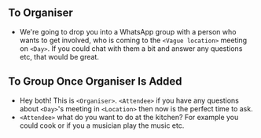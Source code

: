 ## To Organiser

- We're going to drop you into a WhatsApp group with a person who wants to get involved, who is coming to the `<Vague location>` meeting on `<Day>`. If you could chat with them a bit and answer any questions etc, that would be great.


## To Group Once Organiser Is Added
- Hey both! This is `<Organiser>`. `<Attendee>` if you have any questions about `<Day>`'s meeting in `<Location>` then now is the perfect time to ask.
- `<Attendee>` what do you want to do at the kitchen? For example you could cook or if you a musician play the music etc.
